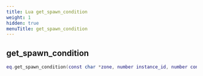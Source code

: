 ```yaml
---
title: Lua get_spawn_condition
weight: 1
hidden: true
menuTitle: get_spawn_condition
---
```

## get_spawn_condition
```lua
eq.get_spawn_condition(const char *zone, number instance_id, number condition_id) -- int
```